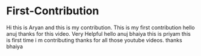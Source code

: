 # First-Contribution
Hi this is Aryan and this is my contribution.
This is my first contribution
hello anuj thanks for this video. Very Helpful
hello anuj bhaiya this is priyam this is first time i m contributing thanks for all those youtube videos.
thanks bhaiya
